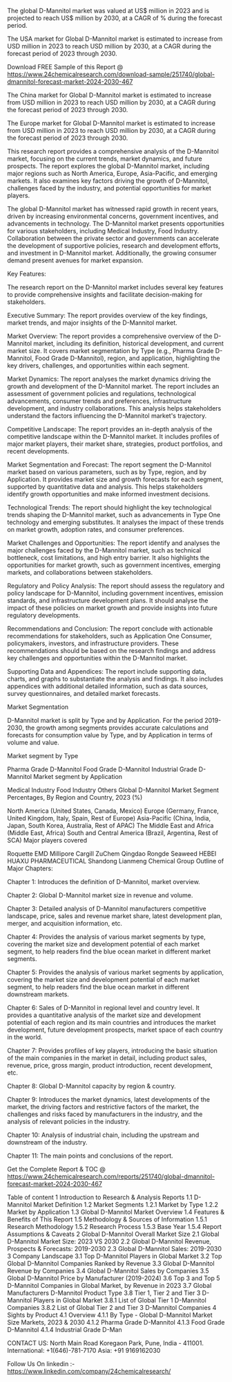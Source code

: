 The global D-Mannitol market was valued at US$ million in 2023 and is projected to reach US$ million by 2030, at a CAGR of % during the forecast period.

The USA market for Global D-Mannitol market is estimated to increase from USD million in 2023 to reach USD million by 2030, at a CAGR during the forecast period of 2023 through 2030.

Download FREE Sample of this Report @ https://www.24chemicalresearch.com/download-sample/251740/global-dmannitol-forecast-market-2024-2030-467

The China market for Global D-Mannitol market is estimated to increase from USD million in 2023 to reach USD million by 2030, at a CAGR during the forecast period of 2023 through 2030.

The Europe market for Global D-Mannitol market is estimated to increase from USD million in 2023 to reach USD million by 2030, at a CAGR during the forecast period of 2023 through 2030.

This research report provides a comprehensive analysis of the D-Mannitol market, focusing on the current trends, market dynamics, and future prospects. The report explores the global D-Mannitol market, including major regions such as North America, Europe, Asia-Pacific, and emerging markets. It also examines key factors driving the growth of D-Mannitol, challenges faced by the industry, and potential opportunities for market players.

The global D-Mannitol market has witnessed rapid growth in recent years, driven by increasing environmental concerns, government incentives, and advancements in technology. The D-Mannitol market presents opportunities for various stakeholders, including Medical Industry, Food Industry. Collaboration between the private sector and governments can accelerate the development of supportive policies, research and development efforts, and investment in D-Mannitol market. Additionally, the growing consumer demand present avenues for market expansion.

Key Features:

The research report on the D-Mannitol market includes several key features to provide comprehensive insights and facilitate decision-making for stakeholders.

Executive Summary: The report provides overview of the key findings, market trends, and major insights of the D-Mannitol market.

Market Overview: The report provides a comprehensive overview of the D-Mannitol market, including its definition, historical development, and current market size. It covers market segmentation by Type (e.g., Pharma Grade D-Mannitol, Food Grade D-Mannitol), region, and application, highlighting the key drivers, challenges, and opportunities within each segment.

Market Dynamics: The report analyses the market dynamics driving the growth and development of the D-Mannitol market. The report includes an assessment of government policies and regulations, technological advancements, consumer trends and preferences, infrastructure development, and industry collaborations. This analysis helps stakeholders understand the factors influencing the D-Mannitol market's trajectory.

Competitive Landscape: The report provides an in-depth analysis of the competitive landscape within the D-Mannitol market. It includes profiles of major market players, their market share, strategies, product portfolios, and recent developments.

Market Segmentation and Forecast: The report segment the D-Mannitol market based on various parameters, such as by Type, region, and by Application. It provides market size and growth forecasts for each segment, supported by quantitative data and analysis. This helps stakeholders identify growth opportunities and make informed investment decisions.

Technological Trends: The report should highlight the key technological trends shaping the D-Mannitol market, such as advancements in Type One technology and emerging substitutes. It analyses the impact of these trends on market growth, adoption rates, and consumer preferences.

Market Challenges and Opportunities: The report identify and analyses the major challenges faced by the D-Mannitol market, such as technical bottleneck, cost limitations, and high entry barrier. It also highlights the opportunities for market growth, such as government incentives, emerging markets, and collaborations between stakeholders.

Regulatory and Policy Analysis: The report should assess the regulatory and policy landscape for D-Mannitol, including government incentives, emission standards, and infrastructure development plans. It should analyse the impact of these policies on market growth and provide insights into future regulatory developments.

Recommendations and Conclusion: The report conclude with actionable recommendations for stakeholders, such as Application One Consumer, policymakers, investors, and infrastructure providers. These recommendations should be based on the research findings and address key challenges and opportunities within the D-Mannitol market.

Supporting Data and Appendices: The report include supporting data, charts, and graphs to substantiate the analysis and findings. It also includes appendices with additional detailed information, such as data sources, survey questionnaires, and detailed market forecasts.

Market Segmentation

D-Mannitol market is split by Type and by Application. For the period 2019-2030, the growth among segments provides accurate calculations and forecasts for consumption value by Type, and by Application in terms of volume and value.

Market segment by Type

Pharma Grade D-Mannitol
Food Grade D-Mannitol
Industrial Grade D-Mannitol
Market segment by Application

Medical Industry
Food Industry
Others
Global D-Mannitol Market Segment Percentages, By Region and Country, 2023 (%)

North America (United States, Canada, Mexico)
Europe (Germany, France, United Kingdom, Italy, Spain, Rest of Europe)
Asia-Pacific (China, India, Japan, South Korea, Australia, Rest of APAC)
The Middle East and Africa (Middle East, Africa)
South and Central America (Brazil, Argentina, Rest of SCA)
Major players covered

Roquette
EMD Millipore
Cargill
ZuChem
Qingdao Rongde Seaweed
HEBEI HUAXU PHARMACEUTICAL
Shandong Lianmeng Chemical Group
Outline of Major Chapters:

Chapter 1: Introduces the definition of D-Mannitol, market overview.

Chapter 2: Global D-Mannitol market size in revenue and volume.

Chapter 3: Detailed analysis of D-Mannitol manufacturers competitive landscape, price, sales and revenue market share, latest development plan, merger, and acquisition information, etc.

Chapter 4: Provides the analysis of various market segments by type, covering the market size and development potential of each market segment, to help readers find the blue ocean market in different market segments.

Chapter 5: Provides the analysis of various market segments by application, covering the market size and development potential of each market segment, to help readers find the blue ocean market in different downstream markets.

Chapter 6: Sales of D-Mannitol in regional level and country level. It provides a quantitative analysis of the market size and development potential of each region and its main countries and introduces the market development, future development prospects, market space of each country in the world.

Chapter 7: Provides profiles of key players, introducing the basic situation of the main companies in the market in detail, including product sales, revenue, price, gross margin, product introduction, recent development, etc.

Chapter 8: Global D-Mannitol capacity by region & country.

Chapter 9: Introduces the market dynamics, latest developments of the market, the driving factors and restrictive factors of the market, the challenges and risks faced by manufacturers in the industry, and the analysis of relevant policies in the industry.

Chapter 10: Analysis of industrial chain, including the upstream and downstream of the industry.

Chapter 11: The main points and conclusions of the report.

Get the Complete Report & TOC @ https://www.24chemicalresearch.com/reports/251740/global-dmannitol-forecast-market-2024-2030-467

Table of content
1 Introduction to Research & Analysis Reports
1.1 D-Mannitol Market Definition
1.2 Market Segments
1.2.1 Market by Type
1.2.2 Market by Application
1.3 Global D-Mannitol Market Overview
1.4 Features & Benefits of This Report
1.5 Methodology & Sources of Information
1.5.1 Research Methodology
1.5.2 Research Process
1.5.3 Base Year
1.5.4 Report Assumptions & Caveats
2 Global D-Mannitol Overall Market Size
2.1 Global D-Mannitol Market Size: 2023 VS 2030
2.2 Global D-Mannitol Revenue, Prospects & Forecasts: 2019-2030
2.3 Global D-Mannitol Sales: 2019-2030
3 Company Landscape
3.1 Top D-Mannitol Players in Global Market
3.2 Top Global D-Mannitol Companies Ranked by Revenue
3.3 Global D-Mannitol Revenue by Companies
3.4 Global D-Mannitol Sales by Companies
3.5 Global D-Mannitol Price by Manufacturer (2019-2024)
3.6 Top 3 and Top 5 D-Mannitol Companies in Global Market, by Revenue in 2023
3.7 Global Manufacturers D-Mannitol Product Type
3.8 Tier 1, Tier 2 and Tier 3 D-Mannitol Players in Global Market
3.8.1 List of Global Tier 1 D-Mannitol Companies
3.8.2 List of Global Tier 2 and Tier 3 D-Mannitol Companies
4 Sights by Product
4.1 Overview
4.1.1 By Type - Global D-Mannitol Market Size Markets, 2023 & 2030
4.1.2 Pharma Grade D-Mannitol
4.1.3 Food Grade D-Mannitol
4.1.4 Industrial Grade D-Man

CONTACT US:
North Main Road Koregaon Park, Pune, India - 411001.
International: +1(646)-781-7170
Asia: +91 9169162030

Follow Us On linkedin :- https://www.linkedin.com/company/24chemicalresearch/
